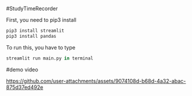 #StudyTimeRecorder

First, you need to pip3 install 
```python
pip3 install streamlit
pip3 install pandas
```


To run this, you have to type
```python
streamlit run main.py in terminal
```

#demo video

https://github.com/user-attachments/assets/9074108d-b68d-4a32-abac-875d37ed492e

